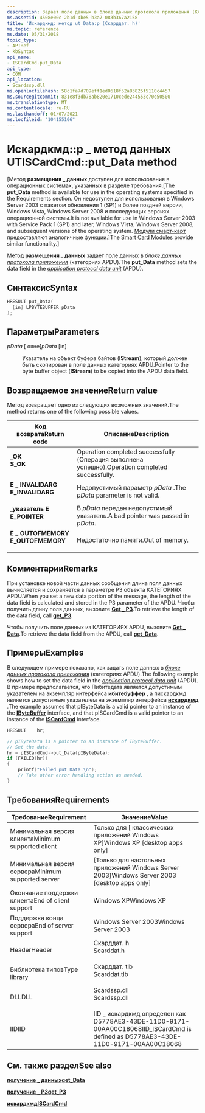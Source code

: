 ```yaml
---
description: Задает поле данных в блоке данных протокола приложения (КАТЕГОРИЯХ APDU).
ms.assetid: 4508e00c-2b1d-4be5-b3a7-083b367a2158
title: 'Искардкмд: метод ut_Data:p (Скарддат. h)'
ms.topic: reference
ms.date: 05/31/2018
topic_type:
- APIRef
- kbSyntax
api_name:
- ISCardCmd.put_Data
api_type:
- COM
api_location:
- Scardssp.dll
ms.openlocfilehash: 58c1fa7d709eff1ed0618f52a83825f5110c4457
ms.sourcegitcommit: 831e8f3db78ab820e1710cede244553c70e50500
ms.translationtype: MT
ms.contentlocale: ru-RU
ms.lasthandoff: 01/07/2021
ms.locfileid: "104155106"
---
```

# <a name="iscardcmdput_data-method"></a><span data-ttu-id="9ec05-103">Искардкмд::p \_ метод данных UT</span><span class="sxs-lookup"><span data-stu-id="9ec05-103">ISCardCmd::put\_Data method</span></span>

<span data-ttu-id="9ec05-104">\[Метод **размещения \_ данных** доступен для использования в операционных системах, указанных в разделе требования.</span><span class="sxs-lookup"><span data-stu-id="9ec05-104">\[The **put\_Data** method is available for use in the operating systems specified in the Requirements section.</span></span> <span data-ttu-id="9ec05-105">Он недоступен для использования в Windows Server 2003 с пакетом обновления 1 (SP1) и более поздней версии, Windows Vista, Windows Server 2008 и последующих версиях операционной системы.</span><span class="sxs-lookup"><span data-stu-id="9ec05-105">It is not available for use in Windows Server 2003 with Service Pack 1 (SP1) and later, Windows Vista, Windows Server 2008, and subsequent versions of the operating system.</span></span> <span data-ttu-id="9ec05-106">[Модули смарт-карт](/previous-versions/windows/desktop/secsmart/smart-card-modules) предоставляют аналогичные функции.\]</span><span class="sxs-lookup"><span data-stu-id="9ec05-106">The [Smart Card Modules](/previous-versions/windows/desktop/secsmart/smart-card-modules) provide similar functionality.\]</span></span>

<span data-ttu-id="9ec05-107">Метод **размещения \_ данных** задает поле данных в [*блоке данных протокола приложения*](../secgloss/a-gly.md) (категориях APDU).</span><span class="sxs-lookup"><span data-stu-id="9ec05-107">The **put\_Data** method sets the data field in the [*application protocol data unit*](../secgloss/a-gly.md) (APDU).</span></span>

## <a name="syntax"></a><span data-ttu-id="9ec05-108">Синтаксис</span><span class="sxs-lookup"><span data-stu-id="9ec05-108">Syntax</span></span>


```C++
HRESULT put_Data(
  [in] LPBYTEBUFFER pData
);
```



## <a name="parameters"></a><span data-ttu-id="9ec05-109">Параметры</span><span class="sxs-lookup"><span data-stu-id="9ec05-109">Parameters</span></span>

<dl> <dt>

<span data-ttu-id="9ec05-110">*pData* \[ окне\]</span><span class="sxs-lookup"><span data-stu-id="9ec05-110">*pData* \[in\]</span></span>
</dt> <dd>

<span data-ttu-id="9ec05-111">Указатель на объект буфера байтов (**IStream**), который должен быть скопирован в поле данных категориях APDU.</span><span class="sxs-lookup"><span data-stu-id="9ec05-111">Pointer to the byte buffer object (**IStream**) to be copied into the APDU data field.</span></span>

</dd> </dl>

## <a name="return-value"></a><span data-ttu-id="9ec05-112">Возвращаемое значение</span><span class="sxs-lookup"><span data-stu-id="9ec05-112">Return value</span></span>

<span data-ttu-id="9ec05-113">Метод возвращает одно из следующих возможных значений.</span><span class="sxs-lookup"><span data-stu-id="9ec05-113">The method returns one of the following possible values.</span></span>



| <span data-ttu-id="9ec05-114">Код возврата</span><span class="sxs-lookup"><span data-stu-id="9ec05-114">Return code</span></span>                                                                                   | <span data-ttu-id="9ec05-115">Описание</span><span class="sxs-lookup"><span data-stu-id="9ec05-115">Description</span></span>                                     |
|-----------------------------------------------------------------------------------------------|-------------------------------------------------|
| <dl> <span data-ttu-id="9ec05-116"><dt>**\_ОК**</dt></span><span class="sxs-lookup"><span data-stu-id="9ec05-116"><dt>**S\_OK**</dt></span></span> </dl>          | <span data-ttu-id="9ec05-117">Operation completed successfully (Операция выполнена успешно).</span><span class="sxs-lookup"><span data-stu-id="9ec05-117">Operation completed successfully.</span></span><br/>    |
| <dl> <span data-ttu-id="9ec05-118"><dt>**E \_ INVALIDARG**</dt></span><span class="sxs-lookup"><span data-stu-id="9ec05-118"><dt>**E\_INVALIDARG**</dt></span></span> </dl>  | <span data-ttu-id="9ec05-119">Недопустимый параметр *pData* .</span><span class="sxs-lookup"><span data-stu-id="9ec05-119">The *pData* parameter is not valid.</span></span><br/>  |
| <dl> <span data-ttu-id="9ec05-120"><dt>**\_указатель E**</dt></span><span class="sxs-lookup"><span data-stu-id="9ec05-120"><dt>**E\_POINTER**</dt></span></span> </dl>     | <span data-ttu-id="9ec05-121">В *pData* передан недопустимый указатель.</span><span class="sxs-lookup"><span data-stu-id="9ec05-121">A bad pointer was passed in *pData*.</span></span><br/> |
| <dl> <span data-ttu-id="9ec05-122"><dt>**E \_ OUTOFMEMORY**</dt></span><span class="sxs-lookup"><span data-stu-id="9ec05-122"><dt>**E\_OUTOFMEMORY**</dt></span></span> </dl> | <span data-ttu-id="9ec05-123">Недостаточно памяти.</span><span class="sxs-lookup"><span data-stu-id="9ec05-123">Out of memory.</span></span><br/>                       |



 

## <a name="remarks"></a><span data-ttu-id="9ec05-124">Комментарии</span><span class="sxs-lookup"><span data-stu-id="9ec05-124">Remarks</span></span>

<span data-ttu-id="9ec05-125">При установке новой части данных сообщения длина поля данных вычисляется и сохраняется в параметре P3 объекта КАТЕГОРИЯХ APDU.</span><span class="sxs-lookup"><span data-stu-id="9ec05-125">When you set a new data portion of the message, the length of the data field is calculated and stored in the P3 parameter of the APDU.</span></span> <span data-ttu-id="9ec05-126">Чтобы получить длину поля данных, вызовите [**Get \_ P3**](iscardcmd-get-p3.md).</span><span class="sxs-lookup"><span data-stu-id="9ec05-126">To retrieve the length of the data field, call [**get\_P3**](iscardcmd-get-p3.md).</span></span>

<span data-ttu-id="9ec05-127">Чтобы получить поле данных из КАТЕГОРИЯХ APDU, вызовите [**Get \_ Data**](iscardcmd-get-data.md).</span><span class="sxs-lookup"><span data-stu-id="9ec05-127">To retrieve the data field from the APDU, call [**get\_Data**](iscardcmd-get-data.md).</span></span>

## <a name="examples"></a><span data-ttu-id="9ec05-128">Примеры</span><span class="sxs-lookup"><span data-stu-id="9ec05-128">Examples</span></span>

<span data-ttu-id="9ec05-129">В следующем примере показано, как задать поле данных в [*блоке данных протокола приложения*](../secgloss/a-gly.md) (категориях APDU).</span><span class="sxs-lookup"><span data-stu-id="9ec05-129">The following example shows how to set the data field in the [*application protocol data unit*](../secgloss/a-gly.md) (APDU).</span></span> <span data-ttu-id="9ec05-130">В примере предполагается, что Пибитедата является допустимым указателем на экземпляр интерфейса [**ибитебуффер**](ibytebuffer.md) , а пискардкмд является допустимым указателем на экземпляр интерфейса [**искардкмд**](iscardcmd.md) .</span><span class="sxs-lookup"><span data-stu-id="9ec05-130">The example assumes that pIByteData is a valid pointer to an instance of the [**IByteBuffer**](ibytebuffer.md) interface, and that pISCardCmd is a valid pointer to an instance of the [**ISCardCmd**](iscardcmd.md) interface.</span></span>


```C++
HRESULT    hr;

// pIByteData is a pointer to an instance of IByteBuffer.
// Set the data.
hr = pISCardCmd->put_Data(pIByteData);
if (FAILED(hr)) 
{
    printf("Failed put_Data.\n");
    // Take other error handling action as needed.
}
```



## <a name="requirements"></a><span data-ttu-id="9ec05-131">Требования</span><span class="sxs-lookup"><span data-stu-id="9ec05-131">Requirements</span></span>



| <span data-ttu-id="9ec05-132">Требование</span><span class="sxs-lookup"><span data-stu-id="9ec05-132">Requirement</span></span> | <span data-ttu-id="9ec05-133">Значение</span><span class="sxs-lookup"><span data-stu-id="9ec05-133">Value</span></span> |
|-------------------------------------|-----------------------------------------------------------------------------------------|
| <span data-ttu-id="9ec05-134">Минимальная версия клиента</span><span class="sxs-lookup"><span data-stu-id="9ec05-134">Minimum supported client</span></span><br/> | <span data-ttu-id="9ec05-135">Только для \[ классических приложений Windows XP\]</span><span class="sxs-lookup"><span data-stu-id="9ec05-135">Windows XP \[desktop apps only\]</span></span><br/>                                             |
| <span data-ttu-id="9ec05-136">Минимальная версия сервера</span><span class="sxs-lookup"><span data-stu-id="9ec05-136">Minimum supported server</span></span><br/> | <span data-ttu-id="9ec05-137">\[Только для настольных приложений Windows Server 2003\]</span><span class="sxs-lookup"><span data-stu-id="9ec05-137">Windows Server 2003 \[desktop apps only\]</span></span><br/>                                    |
| <span data-ttu-id="9ec05-138">Окончание поддержки клиента</span><span class="sxs-lookup"><span data-stu-id="9ec05-138">End of client support</span></span><br/>    | <span data-ttu-id="9ec05-139">Windows XP</span><span class="sxs-lookup"><span data-stu-id="9ec05-139">Windows XP</span></span><br/>                                                                   |
| <span data-ttu-id="9ec05-140">Поддержка конца сервера</span><span class="sxs-lookup"><span data-stu-id="9ec05-140">End of server support</span></span><br/>    | <span data-ttu-id="9ec05-141">Windows Server 2003</span><span class="sxs-lookup"><span data-stu-id="9ec05-141">Windows Server 2003</span></span><br/>                                                          |
| <span data-ttu-id="9ec05-142">Header</span><span class="sxs-lookup"><span data-stu-id="9ec05-142">Header</span></span><br/>                   | <dl> <span data-ttu-id="9ec05-143"><dt>Скарддат. h</dt></span><span class="sxs-lookup"><span data-stu-id="9ec05-143"><dt>Scarddat.h</dt></span></span> </dl>   |
| <span data-ttu-id="9ec05-144">Библиотека типов</span><span class="sxs-lookup"><span data-stu-id="9ec05-144">Type library</span></span><br/>             | <dl> <span data-ttu-id="9ec05-145"><dt>Скарддат. tlb</dt></span><span class="sxs-lookup"><span data-stu-id="9ec05-145"><dt>Scarddat.tlb</dt></span></span> </dl> |
| <span data-ttu-id="9ec05-146">DLL</span><span class="sxs-lookup"><span data-stu-id="9ec05-146">DLL</span></span><br/>                      | <dl> <span data-ttu-id="9ec05-147"><dt>Scardssp.dll</dt></span><span class="sxs-lookup"><span data-stu-id="9ec05-147"><dt>Scardssp.dll</dt></span></span> </dl> |
| <span data-ttu-id="9ec05-148">IID</span><span class="sxs-lookup"><span data-stu-id="9ec05-148">IID</span></span><br/>                      | <span data-ttu-id="9ec05-149">IID \_ искардкмд определен как D5778AE3-43DE-11D0-9171-00AA00C18068</span><span class="sxs-lookup"><span data-stu-id="9ec05-149">IID\_ISCardCmd is defined as D5778AE3-43DE-11D0-9171-00AA00C18068</span></span><br/>            |



## <a name="see-also"></a><span data-ttu-id="9ec05-150">См. также раздел</span><span class="sxs-lookup"><span data-stu-id="9ec05-150">See also</span></span>

<dl> <dt>

[<span data-ttu-id="9ec05-151">**получение \_ данных**</span><span class="sxs-lookup"><span data-stu-id="9ec05-151">**get\_Data**</span></span>](iscardcmd-get-data.md)
</dt> <dt>

[<span data-ttu-id="9ec05-152">**получение \_ P3**</span><span class="sxs-lookup"><span data-stu-id="9ec05-152">**get\_P3**</span></span>](iscardcmd-get-p3.md)
</dt> <dt>

[<span data-ttu-id="9ec05-153">**искардкмд**</span><span class="sxs-lookup"><span data-stu-id="9ec05-153">**ISCardCmd**</span></span>](iscardcmd.md)
</dt> </dl>

 

 
